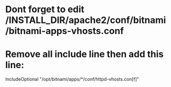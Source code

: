 # Dont forget to edit /INSTALL_DIR/apache2/conf/bitnami/bitnami-apps-vhosts.conf 
# Remove all include line then add this line:
IncludeOptional "/opt/bitnami/apps/*/conf/httpd-vhosts.con[f]"
